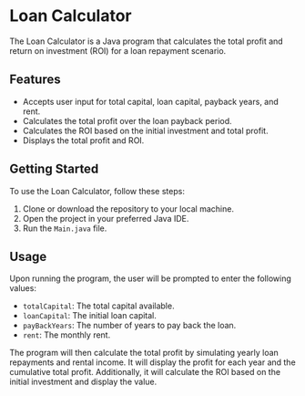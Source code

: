 # Loan Calculator

The Loan Calculator is a Java program that calculates the total profit and return on investment (ROI) for a loan repayment scenario.

## Features

- Accepts user input for total capital, loan capital, payback years, and rent.
- Calculates the total profit over the loan payback period.
- Calculates the ROI based on the initial investment and total profit.
- Displays the total profit and ROI.

## Getting Started

To use the Loan Calculator, follow these steps:

1. Clone or download the repository to your local machine.
2. Open the project in your preferred Java IDE.
3. Run the `Main.java` file.

## Usage

Upon running the program, the user will be prompted to enter the following values:

- `totalCapital`: The total capital available.
- `loanCapital`: The initial loan capital.
- `payBackYears`: The number of years to pay back the loan.
- `rent`: The monthly rent.

The program will then calculate the total profit by simulating yearly loan repayments and rental income. It will display the profit for each year and the cumulative total profit. Additionally, it will calculate the ROI based on the initial investment and display the value.
